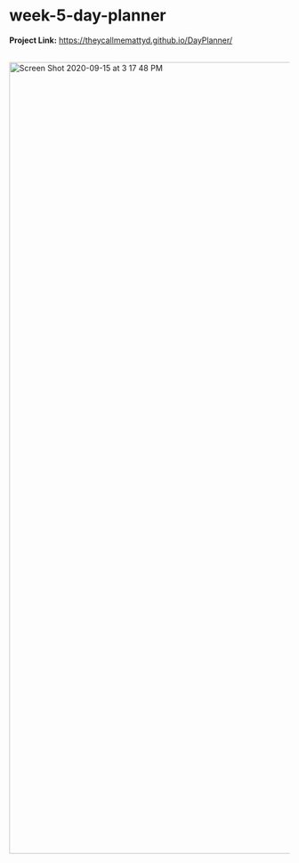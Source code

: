 # week-5-day-planner

<b>Project Link:</b> https://theycallmemattyd.github.io/DayPlanner/

</br>
<img width="1422" alt="Screen Shot 2020-09-15 at 3 17 48 PM" src="https://user-images.githubusercontent.com/66084799/93254711-c8742080-f766-11ea-8f5c-9fa88d56254d.png">
